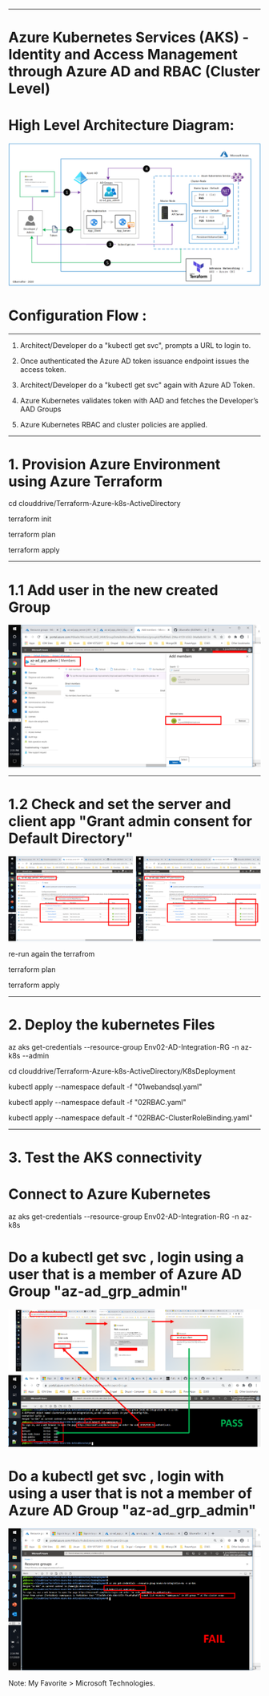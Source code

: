 ----------------------------------------------------------
# Azure Kubernetes Services (AKS) - Identity and Access Management through Azure AD and RBAC (Cluster Level)


# High Level Architecture Diagram:


![Image description](https://github.com/GBuenaflor/01azure-aks-azure-ad-integration/blob/master/Images/GB-AKS-AzureAD01.png)


# Configuration Flow :

------------------------------------------------------------------------------

1. Architect/Developer do a "kubectl get svc", prompts a URL to login to.

2. Once authenticated the Azure AD token issuance endpoint issues the access token.

3. Architect/Developer do a "kubectl get svc" again  with Azure AD Token.

4. Azure Kubernetes validates token with AAD and fetches the Developer’s AAD Groups

5. Azure Kubernetes RBAC and cluster policies are applied.


------------------------------------------------------------------------------
# 1. Provision Azure Environment using Azure Terraform


cd clouddrive/Terraform-Azure-k8s-ActiveDirectory


terraform init

terraform plan

terraform apply



------------------------------------------------------------------------------
# 1.1 Add user in the new created Group

![Image description](https://github.com/GBuenaflor/01azure-aks-azure-ad-integration/blob/master/Images/GB-AKS-AzureAD02.png)



------------------------------------------------------------------------------
# 1.2 Check and set the server and client app "Grant admin consent for Default Directory"


![Image description](https://github.com/GBuenaflor/01azure-aks-azure-ad-integration/blob/master/Images/GB-AKS-AzureAD03.png)


re-run again the terrafrom

terraform plan

terraform apply


------------------------------------------------------------------------------
# 2. Deploy the kubernetes Files


az aks get-credentials --resource-group Env02-AD-Integration-RG -n az-k8s --admin 

cd clouddrive/Terraform-Azure-k8s-ActiveDirectory/K8sDeployment


kubectl apply --namespace default -f "01webandsql.yaml"
		
kubectl apply --namespace default -f "02RBAC.yaml"

kubectl apply --namespace default -f "02RBAC-ClusterRoleBinding.yaml"
  
   
  
------------------------------------------------------------------------------
# 3. Test the AKS connectivity

 
# Connect to Azure Kubernetes

az aks get-credentials --resource-group Env02-AD-Integration-RG -n az-k8s

 
 
# Do a kubectl get svc , login using a user that is a member of Azure AD Group "az-ad_grp_admin"


![Image description](https://github.com/GBuenaflor/01azure-aks-azure-ad-integration/blob/master/Images/GB-AKS-AzureAD04.png)



 
# Do a kubectl get svc , login with using a user that is not a member of Azure AD Group "az-ad_grp_admin"


![Image description](https://github.com/GBuenaflor/01azure-aks-azure-ad-integration/blob/master/Images/GB-AKS-AzureAD05.png)




Note: My Favorite > Microsoft Technologies.

